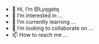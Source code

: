 - 👋 Hi, I’m @Lyqgetq
- 👀 I’m interested in ...
- 🌱 I’m currently learning ...
- 💞️ I’m looking to collaborate on ...
- 📫 How to reach me ...

<!---
Lyqgetq/Lyqgetq is a ✨ special ✨ repository because its `README.md` (this file) appears on your GitHub profile.
You can click the Preview link to take a look at your changes.
--->
